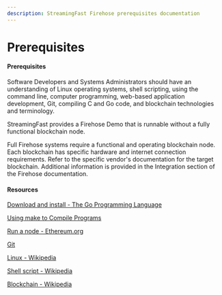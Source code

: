 ```yaml
---
description: StreamingFast Firehose prerequisites documentation
---
```


# Prerequisites

#### Prerequisites

Software Developers and Systems Administrators should have an understanding of Linux operating systems, shell scripting, using the command line, computer programming, web-based application development, Git, compiling C and Go code, and blockchain technologies and terminology.

StreamingFast provides a Firehose Demo that is runnable without a fully functional blockchain node.&#x20;

Full Firehose systems require a functional and operating blockchain node. Each blockchain has specific hardware and internet connection requirements. Refer to the specific vendor's documentation for the target blockchain. Additional information is provided in the Integration section of the Firehose documentation.

#### Resources

[Download and install - The Go Programming Language](https://go.dev/doc/install)

[Using make to Compile Programs](https://docs.oracle.com/cd/E19504-01/802-5880/6i9k05dhg/index.html)

[Run a node - Ethereum.org](https://ethereum.org/en/run-a-node/)

[Git](https://git-scm.com/)

[Linux - Wikipedia](https://en.wikipedia.org/wiki/Linux)

[Shell script - Wikipedia](https://en.wikipedia.org/wiki/Shell\_script)

[Blockchain - Wikipedia](https://en.wikipedia.org/wiki/Blockchain)
